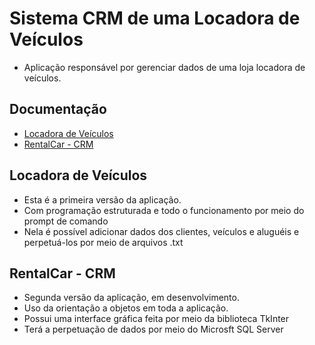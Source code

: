 # Sistema CRM de uma Locadora de Veículos

- Aplicação responsável por gerenciar dados de uma loja locadora de veículos.

## Documentação

 * [Locadora de Veículos](##Locadora-de-Veículos)
 * [RentalCar - CRM](##RentalCar---CRM)

## Locadora de Veículos

- Esta é a primeira versão da aplicação.
- Com programação estruturada e todo o funcionamento por meio do prompt de comando
- Nela é possível adicionar dados dos clientes, veículos e aluguéis e perpetuá-los por meio de arquivos .txt

## RentalCar - CRM

- Segunda versão da aplicação, em desenvolvimento.
- Uso da orientação a objetos em toda a aplicação.
- Possui uma interface gráfica feita por meio da biblioteca TkInter
- Terá a perpetuação de dados por meio do Microsft SQL Server


